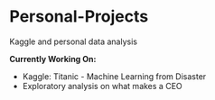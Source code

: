 # Personal-Projects
Kaggle and personal data analysis

<b>Currently Working On:</b>
  - Kaggle: Titanic - Machine Learning from Disaster
  - Exploratory analysis on what makes a CEO
